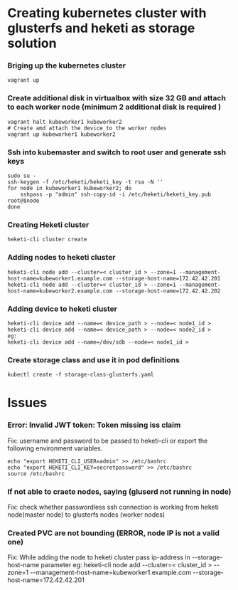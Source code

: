# Creating kubernetes cluster with glusterfs and heketi as storage solution

### Briging up the kubernetes cluster
```
vagrant up
```

### Create additional disk in virtualbox with size 32 GB and attach to each worker node (minimum 2 additional disk is required )
```
vagrant halt kubeworker1 kubeworker2
# Create amd attach the device to the worker nodes
vagrant up kubeworker1 kubeworker2
```

### Ssh into kubemaster and switch to root user and generate ssh keys
```
sudo su -
ssh-keygen -f /etc/heketi/heketi_key -t rsa -N ''
for node in kubeworker1 kubeworker2; do
    sshpass -p "admin" ssh-copy-id -i /etc/heketi/heketi_key.pub root@$node
done
```

### Creating Heketi cluster
```
heketi-cli cluster create
```

### Adding nodes to heketi cluster
```
heketi-cli node add --cluster=< cluster_id > --zone=1 --management-host-name=kubeworker1.example.com --storage-host-name=172.42.42.201
heketi-cli node add --cluster=< cluster_id > --zone=1 --management-host-name=kubeworker2.example.com --storage-host-name=172.42.42.202
```

### Adding device to heketi cluster
```
heketi-cli device add --name=< device_path > --node=< node1_id >
heketi-cli device add --name=< device_path > --node=< node2_id >
eg:
heketi-cli device add --name=/dev/sdb --node=< node1_id >
```

### Create storage class and use it in pod definitions
```
kubectl create -f storage-class-glusterfs.yaml
```

# Issues

### Error: Invalid JWT token: Token missing iss claim
Fix: username and password to be passed to heketi-cli or export the following environment variables.
```
echo "export HEKETI_CLI_USER=admin" >> /etc/bashrc
echo "export HEKETI_CLI_KEY=secretpassword" >> /etc/bashrc
source /etc/bashrc
```

### If not able to craete nodes, saying (gluserd not running in node)
Fix: check whether passwordless ssh connection is working from heketi node(master node) to glusterfs nodes (worker nodes)

### Created PVC are not bounding (ERROR, node IP is not a valid one)
Fix: While adding the node to heketi cluster pass ip-address in --storage-host-name parameter
eg: heketi-cli node add --cluster=< cluster_id > --zone=1 --management-host-name=kubeworker1.example.com --storage-host-name=172.42.42.201

